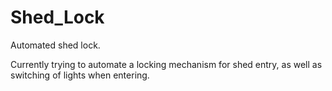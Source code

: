 # Shed_Lock
Automated shed lock.

Currently trying to automate a locking mechanism for shed entry, as well as switching of lights when entering.
